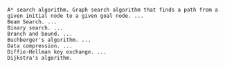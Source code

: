     A* search algorithm. Graph search algorithm that finds a path from a given initial node to a given goal node. ...
    Beam Search. ...
    Binary search. ...
    Branch and bound. ...
    Buchberger's algorithm. ...
    Data compression. ...
    Diffie-Hellman key exchange. ...
    Dijkstra's algorithm.

